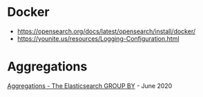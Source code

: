 

# Docker 
- https://opensearch.org/docs/latest/opensearch/install/docker/
- https://younite.us/resources/Logging-Configuration.html


# Aggregations

[Aggregations - The Elasticsearch GROUP BY](https//john.soban.ski/aggregations-the-elasticsearch-group-by.html) - June 2020
